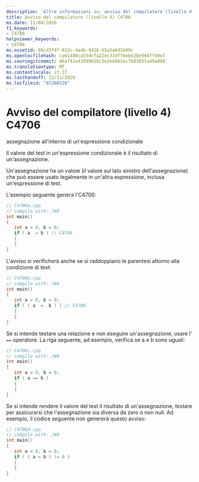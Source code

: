```yaml
---
description: 'Altre informazioni su: avviso del compilatore (livello 4) C4706'
title: Avviso del compilatore (livello 4) C4706
ms.date: 11/04/2016
f1_keywords:
- C4706
helpviewer_keywords:
- C4706
ms.assetid: 89cd3f4f-812c-4a4b-9426-65a5a6d1b99c
ms.openlocfilehash: ca614d0ca55dcfa22ec31df78ebe2be904ffd9e7
ms.sourcegitcommit: d6af41e42699628c3e2e6063ec7b03931a49a098
ms.translationtype: MT
ms.contentlocale: it-IT
ms.lasthandoff: 12/11/2020
ms.locfileid: "97208528"
---
```

# <a name="compiler-warning-level-4-c4706"></a>Avviso del compilatore (livello 4) C4706

assegnazione all'interno di un'espressione condizionale

Il valore del test in un'espressione condizionale è il risultato di un'assegnazione.

Un'assegnazione ha un valore (il valore sul lato sinistro dell'assegnazione) che può essere usato legalmente in un'altra espressione, inclusa un'espressione di test.

L'esempio seguente genera l'C4706:

```cpp
// C4706a.cpp
// compile with: /W4
int main()
{
   int a = 0, b = 0;
   if ( a  = b ) // C4706
   {
   }
}
```

L'avviso si verificherà anche se si raddoppiano le parentesi attorno alla condizione di test:

```cpp
// C4706b.cpp
// compile with: /W4
int main()
{
   int a = 0, b = 0;
   if ( ( a  =  b ) ) // C4706
   {
   }
}
```

Se si intende testare una relazione e non eseguire un'assegnazione, usare l' `==` operatore. La riga seguente, ad esempio, verifica se a e b sono uguali:

```cpp
// C4706c.cpp
// compile with: /W4
int main()
{
   int a = 0, b = 0;
   if ( a == b )
   {
   }
}
```

Se si intende rendere il valore del test il risultato di un'assegnazione, testare per assicurarsi che l'assegnazione sia diversa da zero o non null. Ad esempio, il codice seguente non genererà questo avviso:

```cpp
// C4706d.cpp
// compile with: /W4
int main()
{
   int a = 0, b = 0;
   if ( ( a = b ) != 0 )
   {
   }
}
```
